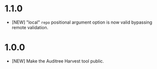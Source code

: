 # 1.1.0

- [NEW] "local" `repo` positional argument option is now valid bypassing remote validation.

# 1.0.0

- [NEW] Make the Auditree Harvest tool public.
